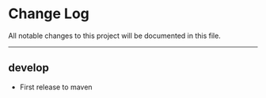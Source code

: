 # Change Log
All notable changes to this project will be documented in this file.

---

## develop
* First release to maven


